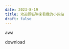 ```yaml
---
date: 2023-8-19
title: 欢迎顾钰琳来看我的小网站
draft: false
---
```


awa

<a herf="https://blog.xieyuen.link/images/avater2.jpg" download="awa.png">download</a>
